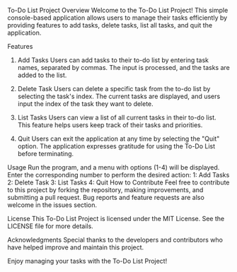 To-Do List Project
Overview
Welcome to the To-Do List Project! This simple console-based application allows users to manage their tasks efficiently by providing features to add tasks, delete tasks, list all tasks, and quit the application.

Features
1. Add Tasks
Users can add tasks to their to-do list by entering task names, separated by commas. The input is processed, and the tasks are added to the list.

2. Delete Task
Users can delete a specific task from the to-do list by selecting the task's index. The current tasks are displayed, and users input the index of the task they want to delete.

3. List Tasks
Users can view a list of all current tasks in their to-do list. This feature helps users keep track of their tasks and priorities.

4. Quit
Users can exit the application at any time by selecting the "Quit" option. The application expresses gratitude for using the To-Do List before terminating.

Usage
Run the program, and a menu with options (1-4) will be displayed.
Enter the corresponding number to perform the desired action:
1: Add Tasks
2: Delete Task
3: List Tasks
4: Quit
How to Contribute
Feel free to contribute to this project by forking the repository, making improvements, and submitting a pull request. Bug reports and feature requests are also welcome in the issues section.

License
This To-Do List Project is licensed under the MIT License. See the LICENSE file for more details.

Acknowledgments
Special thanks to the developers and contributors who have helped improve and maintain this project.

Enjoy managing your tasks with the To-Do List Project!

